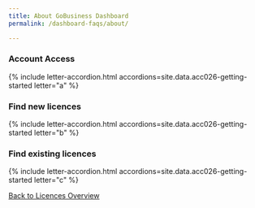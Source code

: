 ```yaml
---
title: About GoBusiness Dashboard
permalink: /dashboard-faqs/about/

---
```


### Account Access

{% include letter-accordion.html accordions=site.data.acc026-getting-started letter="a" %}

### Find new licences

{% include letter-accordion.html accordions=site.data.acc026-getting-started letter="b" %}

### Find existing licences

{% include letter-accordion.html accordions=site.data.acc026-getting-started letter="c" %}

[Back to Licences Overview](/licences/)